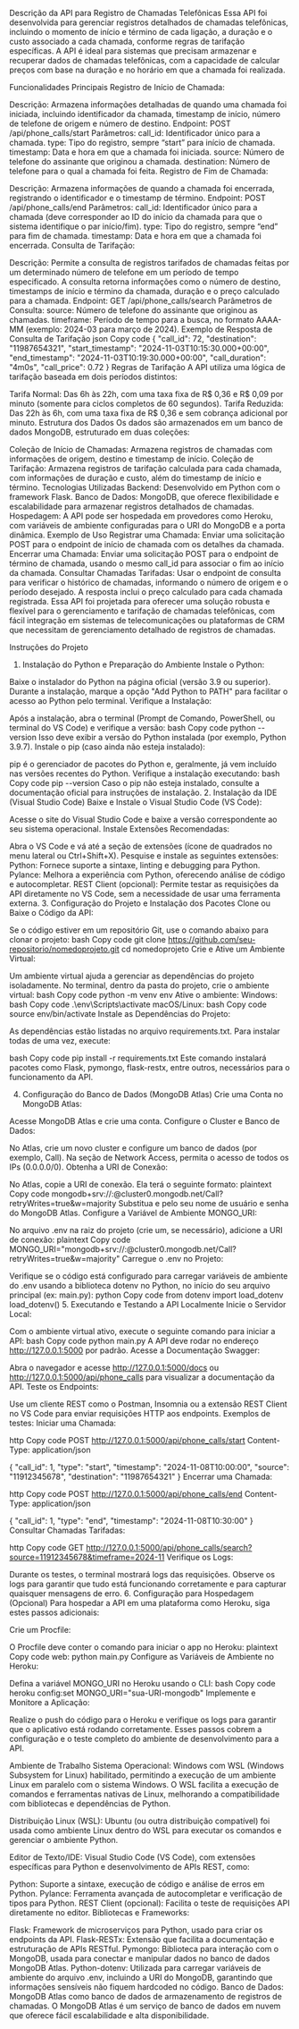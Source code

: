 Descrição da API para Registro de Chamadas Telefônicas
Essa API foi desenvolvida para gerenciar registros detalhados de chamadas telefônicas, incluindo o momento de início e término de cada ligação, a duração e o custo associado a cada chamada, conforme regras de tarifação específicas. A API é ideal para sistemas que precisam armazenar e recuperar dados de chamadas telefônicas, com a capacidade de calcular preços com base na duração e no horário em que a chamada foi realizada.

Funcionalidades Principais
Registro de Início de Chamada:

Descrição: Armazena informações detalhadas de quando uma chamada foi iniciada, incluindo identificador da chamada, timestamp de início, número de telefone de origem e número de destino.
Endpoint: POST /api/phone_calls/start
Parâmetros:
call_id: Identificador único para a chamada.
type: Tipo do registro, sempre “start” para início de chamada.
timestamp: Data e hora em que a chamada foi iniciada.
source: Número de telefone do assinante que originou a chamada.
destination: Número de telefone para o qual a chamada foi feita.
Registro de Fim de Chamada:

Descrição: Armazena informações de quando a chamada foi encerrada, registrando o identificador e o timestamp de término.
Endpoint: POST /api/phone_calls/end
Parâmetros:
call_id: Identificador único para a chamada (deve corresponder ao ID do início da chamada para que o sistema identifique o par início/fim).
type: Tipo do registro, sempre “end” para fim de chamada.
timestamp: Data e hora em que a chamada foi encerrada.
Consulta de Tarifação:

Descrição: Permite a consulta de registros tarifados de chamadas feitas por um determinado número de telefone em um período de tempo especificado. A consulta retorna informações como o número de destino, timestamps de início e término da chamada, duração e o preço calculado para a chamada.
Endpoint: GET /api/phone_calls/search
Parâmetros de Consulta:
source: Número de telefone do assinante que originou as chamadas.
timeframe: Período de tempo para a busca, no formato AAAA-MM (exemplo: 2024-03 para março de 2024).
Exemplo de Resposta de Consulta de Tarifação
json
Copy code
{
  "call_id": 72,
  "destination": "11987654321",
  "start_timestamp": "2024-11-03T10:15:30.000+00:00",
  "end_timestamp": "2024-11-03T10:19:30.000+00:00",
  "call_duration": "4m0s",
  "call_price": 0.72
}
Regras de Tarifação
A API utiliza uma lógica de tarifação baseada em dois períodos distintos:

Tarifa Normal: Das 6h às 22h, com uma taxa fixa de R$ 0,36 e R$ 0,09 por minuto (somente para ciclos completos de 60 segundos).
Tarifa Reduzida: Das 22h às 6h, com uma taxa fixa de R$ 0,36 e sem cobrança adicional por minuto.
Estrutura dos Dados
Os dados são armazenados em um banco de dados MongoDB, estruturado em duas coleções:

Coleção de Início de Chamadas: Armazena registros de chamadas com informações de origem, destino e timestamp de início.
Coleção de Tarifação: Armazena registros de tarifação calculada para cada chamada, com informações de duração e custo, além do timestamp de início e término.
Tecnologias Utilizadas
Backend: Desenvolvido em Python com o framework Flask.
Banco de Dados: MongoDB, que oferece flexibilidade e escalabilidade para armazenar registros detalhados de chamadas.
Hospedagem: A API pode ser hospedada em provedores como Heroku, com variáveis de ambiente configuradas para o URI do MongoDB e a porta dinâmica.
Exemplo de Uso
Registrar uma Chamada: Enviar uma solicitação POST para o endpoint de início de chamada com os detalhes da chamada.
Encerrar uma Chamada: Enviar uma solicitação POST para o endpoint de término de chamada, usando o mesmo call_id para associar o fim ao início da chamada.
Consultar Chamadas Tarifadas: Usar o endpoint de consulta para verificar o histórico de chamadas, informando o número de origem e o período desejado. A resposta inclui o preço calculado para cada chamada registrada.
Essa API foi projetada para oferecer uma solução robusta e flexível para o gerenciamento e tarifação de chamadas telefônicas, com fácil integração em sistemas de telecomunicações ou plataformas de CRM que necessitam de gerenciamento detalhado de registros de chamadas.

Instruções do Projeto
1. Instalação do Python e Preparação do Ambiente
Instale o Python:

Baixe o instalador do Python na página oficial (versão 3.9 ou superior).
Durante a instalação, marque a opção "Add Python to PATH" para facilitar o acesso ao Python pelo terminal.
Verifique a Instalação:

Após a instalação, abra o terminal (Prompt de Comando, PowerShell, ou terminal do VS Code) e verifique a versão:
bash
Copy code
python --version
Isso deve exibir a versão do Python instalada (por exemplo, Python 3.9.7).
Instale o pip (caso ainda não esteja instalado):

pip é o gerenciador de pacotes do Python e, geralmente, já vem incluído nas versões recentes do Python. Verifique a instalação executando:
bash
Copy code
pip --version
Caso o pip não esteja instalado, consulte a documentação oficial para instruções de instalação.
2. Instalação da IDE (Visual Studio Code)
Baixe e Instale o Visual Studio Code (VS Code):

Acesse o site do Visual Studio Code e baixe a versão correspondente ao seu sistema operacional.
Instale Extensões Recomendadas:

Abra o VS Code e vá até a seção de extensões (ícone de quadrados no menu lateral ou Ctrl+Shift+X).
Pesquise e instale as seguintes extensões:
Python: Fornece suporte a sintaxe, linting e debugging para Python.
Pylance: Melhora a experiência com Python, oferecendo análise de código e autocompletar.
REST Client (opcional): Permite testar as requisições da API diretamente no VS Code, sem a necessidade de usar uma ferramenta externa.
3. Configuração do Projeto e Instalação dos Pacotes
Clone ou Baixe o Código da API:

Se o código estiver em um repositório Git, use o comando abaixo para clonar o projeto:
bash
Copy code
git clone https://github.com/seu-repositorio/nomedoprojeto.git
cd nomedoprojeto
Crie e Ative um Ambiente Virtual:

Um ambiente virtual ajuda a gerenciar as dependências do projeto isoladamente.
No terminal, dentro da pasta do projeto, crie o ambiente virtual:
bash
Copy code
python -m venv env
Ative o ambiente:
Windows:
bash
Copy code
.\env\Scripts\activate
macOS/Linux:
bash
Copy code
source env/bin/activate
Instale as Dependências do Projeto:

As dependências estão listadas no arquivo requirements.txt. Para instalar todas de uma vez, execute:

bash
Copy code
pip install -r requirements.txt
Este comando instalará pacotes como Flask, pymongo, flask-restx, entre outros, necessários para o funcionamento da API.

4. Configuração do Banco de Dados (MongoDB Atlas)
Crie uma Conta no MongoDB Atlas:

Acesse MongoDB Atlas e crie uma conta.
Configure o Cluster e Banco de Dados:

No Atlas, crie um novo cluster e configure um banco de dados (por exemplo, Call).
Na seção de Network Access, permita o acesso de todos os IPs (0.0.0.0/0).
Obtenha a URI de Conexão:

No Atlas, copie a URI de conexão. Ela terá o seguinte formato:
plaintext
Copy code
mongodb+srv://<username>:<password>@cluster0.mongodb.net/Call?retryWrites=true&w=majority
Substitua <username> e <password> pelo seu nome de usuário e senha do MongoDB Atlas.
Configure a Variável de Ambiente MONGO_URI:

No arquivo .env na raiz do projeto (crie um, se necessário), adicione a URI de conexão:
plaintext
Copy code
MONGO_URI="mongodb+srv://<username>:<password>@cluster0.mongodb.net/Call?retryWrites=true&w=majority"
Carregue o .env no Projeto:

Verifique se o código está configurado para carregar variáveis de ambiente do .env usando a biblioteca dotenv no Python, no início do seu arquivo principal (ex: main.py):
python
Copy code
from dotenv import load_dotenv
load_dotenv()
5. Executando e Testando a API Localmente
Inicie o Servidor Local:

Com o ambiente virtual ativo, execute o seguinte comando para iniciar a API:
bash
Copy code
python main.py
A API deve rodar no endereço http://127.0.0.1:5000 por padrão.
Acesse a Documentação Swagger:

Abra o navegador e acesse http://127.0.0.1:5000/docs ou http://127.0.0.1:5000/api/phone_calls para visualizar a documentação da API.
Teste os Endpoints:

Use um cliente REST como o Postman, Insomnia ou a extensão REST Client no VS Code para enviar requisições HTTP aos endpoints.
Exemplos de testes:
Iniciar uma Chamada:

http
Copy code
POST http://127.0.0.1:5000/api/phone_calls/start
Content-Type: application/json

{
    "call_id": 1,
    "type": "start",
    "timestamp": "2024-11-08T10:00:00",
    "source": "11912345678",
    "destination": "11987654321"
}
Encerrar uma Chamada:

http
Copy code
POST http://127.0.0.1:5000/api/phone_calls/end
Content-Type: application/json

{
    "call_id": 1,
    "type": "end",
    "timestamp": "2024-11-08T10:30:00"
}
Consultar Chamadas Tarifadas:

http
Copy code
GET http://127.0.0.1:5000/api/phone_calls/search?source=11912345678&timeframe=2024-11
Verifique os Logs:

Durante os testes, o terminal mostrará logs das requisições. Observe os logs para garantir que tudo está funcionando corretamente e para capturar quaisquer mensagens de erro.
6. Configuração para Hospedagem (Opcional)
Para hospedar a API em uma plataforma como Heroku, siga estes passos adicionais:

Crie um Procfile:

O Procfile deve conter o comando para iniciar o app no Heroku:
plaintext
Copy code
web: python main.py
Configure as Variáveis de Ambiente no Heroku:

Defina a variável MONGO_URI no Heroku usando o CLI:
bash
Copy code
heroku config:set MONGO_URI="sua-URI-mongodb"
Implemente e Monitore a Aplicação:

Realize o push do código para o Heroku e verifique os logs para garantir que o aplicativo está rodando corretamente.
Esses passos cobrem a configuração e o teste completo do ambiente de desenvolvimento para a API.

Ambiente de Trabalho
Sistema Operacional: Windows com WSL (Windows Subsystem for Linux) habilitado, permitindo a execução de um ambiente Linux em paralelo com o sistema Windows. O WSL facilita a execução de comandos e ferramentas nativas de Linux, melhorando a compatibilidade com bibliotecas e dependências de Python.

Distribuição Linux (WSL): Ubuntu (ou outra distribuição compatível) foi usada como ambiente Linux dentro do WSL para executar os comandos e gerenciar o ambiente Python.

Editor de Texto/IDE: Visual Studio Code (VS Code), com extensões específicas para Python e desenvolvimento de APIs REST, como:

Python: Suporte a sintaxe, execução de código e análise de erros em Python.
Pylance: Ferramenta avançada de autocompletar e verificação de tipos para Python.
REST Client (opcional): Facilita o teste de requisições API diretamente no editor.
Bibliotecas e Frameworks:

Flask: Framework de microserviços para Python, usado para criar os endpoints da API.
Flask-RESTx: Extensão que facilita a documentação e estruturação de APIs RESTful.
Pymongo: Biblioteca para interação com o MongoDB, usada para conectar e manipular dados no banco de dados MongoDB Atlas.
Python-dotenv: Utilizada para carregar variáveis de ambiente do arquivo .env, incluindo a URI do MongoDB, garantindo que informações sensíveis não fiquem hardcoded no código.
Banco de Dados: MongoDB Atlas como banco de dados de armazenamento de registros de chamadas. O MongoDB Atlas é um serviço de banco de dados em nuvem que oferece fácil escalabilidade e alta disponibilidade.